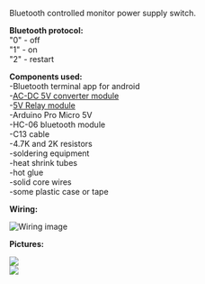 Bluetooth controlled monitor power supply switch.  

**Bluetooth protocol:**  
"0" - off   
"1" - on  
"2" - restart  
  
**Components used:**    
-Bluetooth terminal app for android  
-[AC-DC 5V converter module](https://www.ebay.co.uk/itm/AC-DC-DC-DC-5V-2A-10W-Power-Supply-Buck-Converter-Step-Down-Module-for-Arduino/372044557004)  
-[5V Relay module](https://www.ebay.co.uk/itm/5V-1-2-4-8-16-Channel-Relay-Board-Module-Optocoupler-LED-for-Arduino-PIC-ARMAVR/391953530998)  
-Arduino Pro Micro 5V  
-HC-06 bluetooth module  
-C13 cable  
-4.7K and 2K resistors  
-soldering equipment  
-heat shrink tubes  
-hot glue  
-solid core wires  
-some plastic case or tape  

**Wiring:**  
  
    
![Wiring image](https://i.imgur.com/yv7KvKe.jpg)  
 
**Pictures:**  
  
![](https://i.imgur.com/ZVAfjGs.jpg)  
![](https://i.imgur.com/hIwU926.jpg)  
